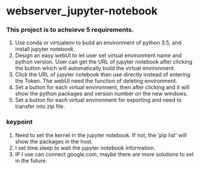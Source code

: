 # webserver_jupyter-notebook  
### This project is to acheieve 5 requirements.  
1. Use conda or virtualenv to build an environment of python 3.5, and install jupyter notebook.  
2. Design an easy webUI to let user set virtual environment name and python version. User can get the URL of jupyter notebook after clicking the button which will automatically build the virtual environment.  
3. Click the URL of jupyter notebook then use directly instead of entering the Token. The webUI need the function of deleting environment.  
4. Set a button for each virtual environment, then after clicking and it will show the python packages and version number on the new windows.  
5. Set a button for each virtual environment for exporting and need to transfer into zip file.  
  
### keypoint  
1. Need to set the kernel in the jupyter notebook. If not, the 'pip list' will show the packages in the host.  
2. I set time.sleep to wait the jupyter notebook information.  
3. IP I use can connect google.com, maybe there are more solutions to set in the future.  
